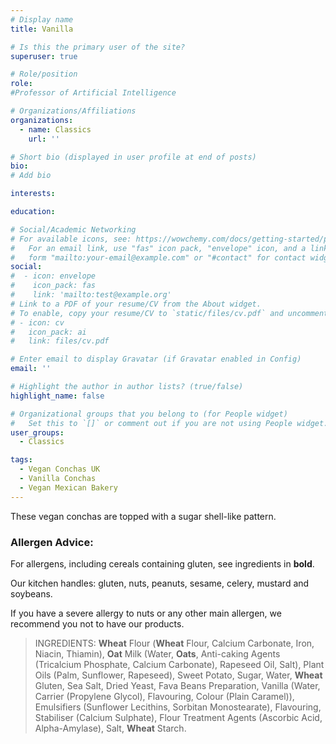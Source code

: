 ```yaml
---
# Display name
title: Vanilla

# Is this the primary user of the site?
superuser: true

# Role/position
role:
#Professor of Artificial Intelligence

# Organizations/Affiliations
organizations:
  - name: Classics
    url: ''

# Short bio (displayed in user profile at end of posts)
bio:
# Add bio

interests:

education:

# Social/Academic Networking
# For available icons, see: https://wowchemy.com/docs/getting-started/page-builder/#icons
#   For an email link, use "fas" icon pack, "envelope" icon, and a link in the
#   form "mailto:your-email@example.com" or "#contact" for contact widget.
social:
#  - icon: envelope
#    icon_pack: fas
#    link: 'mailto:test@example.org'
# Link to a PDF of your resume/CV from the About widget.
# To enable, copy your resume/CV to `static/files/cv.pdf` and uncomment the lines below.
# - icon: cv
#   icon_pack: ai
#   link: files/cv.pdf

# Enter email to display Gravatar (if Gravatar enabled in Config)
email: ''

# Highlight the author in author lists? (true/false)
highlight_name: false

# Organizational groups that you belong to (for People widget)
#   Set this to `[]` or comment out if you are not using People widget.
user_groups:
  - Classics

tags: 
  - Vegan Conchas UK
  - Vanilla Conchas
  - Vegan Mexican Bakery
---
```


These vegan conchas are topped with a sugar shell-like pattern.

### Allergen Advice:
For allergens, including cereals containing gluten, see ingredients in **bold**.

Our kitchen handles: gluten, nuts, peanuts, sesame, celery, mustard and soybeans.

If you have a severe allergy to nuts or any other main allergen, we recommend you not to have our products.

> INGREDIENTS: **Wheat** Flour (**Wheat** Flour, Calcium Carbonate, Iron, Niacin, Thiamin), **Oat** Milk (Water, **Oats**, Anti-caking Agents (Tricalcium Phosphate, Calcium Carbonate), Rapeseed Oil, Salt), Plant Oils (Palm, Sunflower, Rapeseed), Sweet Potato, Sugar, Water, **Wheat** Gluten, Sea Salt, Dried Yeast, Fava Beans Preparation, Vanilla (Water, Carrier (Propylene Glycol), Flavouring, Colour (Plain Caramel)), Emulsifiers (Sunflower Lecithins, Sorbitan Monostearate), Flavouring, Stabiliser (Calcium Sulphate), Flour Treatment Agents (Ascorbic Acid, Alpha-Amylase), Salt, **Wheat** Starch.
